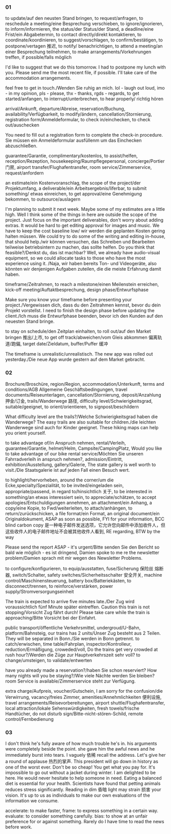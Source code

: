 ### 01
to update/auf den neusten Stand bringen, to request/anfragen, to reschedule a meeting/eine Besprechung verschieben, to ignore/ignorieren, to inform/informieren, the status/der Status/der Stand, a deadline/eine Frist/ein Abgabetermin, to contact directly/direkt kontaktieren, to coordinate/koordinieren, to suggest/vorschlagen, to confirm/bestätigen, to postpone/vertagen 推迟, to notify/ benachrichtigen, to attend a meeting/an einer Besprechung teilnehmen, to make arrangements/Vorkehrungen treffen, if possible/falls möglich

I'd like to suggest that we do this tomorrow. I had to postpone my lunch with you. Please send me the most recent file, if possible. I'll take care of the accommodation arrangements.

feel free to get in touch./Wenden Sie ruhig an mich. lol - laugh out loud, imo - in my opinion, pls - please, thx - thanks, rgds - regards, to get started/anfangen, to interrupt/unterbrechen, to hear properly/ richtig hören

arrival/Ankunft, departure/Abreise, reservation/Buchung, availability/Verfügbarkeit, to modify/ändern, cancellation/Stornierung, registration form/Anmeldeformular, to check in/einchecken, to check out/auschecken

You need to fill out a registration form to complete the check-in procedure. Sie müssen ein Anmeldeformular ausfüllenm um das Einchecken abzuschließen.

guarantee/Garantie, complimentary/kostenlos, to assist/helfen, reception/Rezeption, housekeeping/Raumpflegepersonal, concierge/Portier 门房, airport transfer/Flughafentransfer, room service/Zimmerservice, request/anfordern

an estimate/ein Kostenvoranschlag, the scope of the project/der Projektumfang, a deliverable/ein Arbeitsergebnis/liferbar, to submit something/ etwas einreichen, to get approval/eine Genehmigung bekommen, to outsource/auslagern

I'm planning to submit it next week. Maybe some of my estimates are a little high. Well I think some of the things in here are outside the scope of the project. Just focus on the important deliverables, don't worry about adding extras. It would be hard to get editing approval for images and music. We have to keep the cost baseline low/ wir werden die geplanten Kosten gering halten müssen. We could try to do some of the writing and editing in-house, that should help./wir können versuchen, das Schreiben und Bearbeiten teilweise betriebsintern zu machen, das sollte helfen. Do you think that feasible?/Denkst du, das ist machbar? Well, we already have audio-visual equipment, so we could allocate tasks to those who have the most experience using it. /Naja, wir haben bereits Ton- und Videogeräte, also könnten wir denjenigen Aufgaben zuteilen, die die meiste Erfahrung damit haben. 

timeframe/Zeitrahmen, to reach a milestone/einen Meilenstein erreichen, kick-off meeting/Auftaktbesprechung, design phase/Entwurfsphase

Make sure you know your timeframe before presenting your project./Vergewissen dich, dass du den Zeitrahmen kennst, bevor du dein Projekt vorstellst. I need to finish the design phase before updating the client./Ich muss die Entwurfphase beenden, bevor ich den Kunden auf den neuesten Stand bringe.

to stay on schedule/den Zeitplan einhalten, to roll out/auf den Market bringen 推出/上市, to get off track/abweichen/vom Gleis abkommen 偏离轨道/跑偏, target date/Zieldatum, buffer/Puffer 缓冲

The timeframe is unrealistic/unrealistisch. The new app was rolled out yesterday./Die neue App wurde gestern auf dem Market gebracht. 

### 02 
Brochure/Broschüre, region/Region, accommodation/Unterkunft, terms and conditions/AGB Allgemeine Geschäftsbedingungen, travel documents/Reiseunterlagen, cancellation/Stornierung, deposit/Anzahlung 押金/订金, trails/Wanderwege 路径, difficulty level/Schwierigkeitsgrad, suitable/geeignet, to orient/orientieren, to signpost/beschildern

What difficulty level are the trails?/Welche Schwierigkeitsgrad haben die Wanderwege? The easy trails are also suitable for children./die leichten Wanderwege sind auch for Kinder geeignet. These hiking maps can help you orient yourself.

to take advantage of/in Anspruch nehmen, rental/Verleih, guarantee/Garantie, helmet/Helm, Campsite/CampingPlatz, Would you like to take advantage of our bike rental service/Möchten Sie unseren Fahrradverleih in anspruch nehmen?, admission/Eintritt, exhibition/Ausstellung, gallery/Galerie, The state gallery is well worth to visit./Die Staatsgalerie ist auf jeden Fall einen Besuch wert.

to highlight/hervorheben, around the corner/um die Ecke,specialty/Spezialität, to be invited/eingeladen sein, appropriate/passend, in regard to/hinsichtlich 关于, to be interested in something/an etwas interessiert sein, to appreciate/schätzen, to accept apologies/Entschuldigungen annehmen, an attachment/ein Anhang, a copy/eine Kopie, to Fwd/weiterleiten, to attach/anhängen, to return/zurückschicken, a file format/ein Format, an original document/ein Originaldokument, ASAP as soon as possible, FYI for your information, BCC blind carbon copy 是一种电子邮件发送选项，它允许您向邮件中添加收件人，但这些收件人的电子邮件地址不会被其他收件人看到, RE regarding, BTW by the way

Please send the report ASAP - it's urgent/Bitte senden Sie den Bericht so bald wie möglich - es ist dringend, Damien spoke to me re the newsletter problem/Damien sprach mit mir wegen des Newsletter Problems.

to configure/konfigurieren, to equip/ausstatten, fuse/Sicherung 保险丝 熔断器, switch/Schalter, safety switches/Sicherheitsschalter 安全开关, 
machine control/Maschinensteuerung, battery box/Batteriekästen, to disconnect/trennen, to reinforce/verstärken, power supply/Stromversorgungseinheit

The train is expected to arrive five minutes late./Der Zug wird voraussichtlich fünf Minute später eintreffen. Caution this train is not stopping/Vorsicht Zug fährt durch! Please take care while the train is approaching/Bitte Vorsicht bei der Einfahrt. 

public transport/öffentliche Verkehrsmittel, undergroud/U-Bahn, platform/Bahnsteig, our trains has 2 units/Unser Zug besteht aus 2 Teilen. They will be separated in Bonn./Sie werden in Bonn getrennt. to catch/erwischen, time table/Fahrplan, inspector/Kontrolleur, reduction/Ermäßigung, croweded/voll, Do the  trains get very crowded at rush hour?/Werden die Züge zur Hauptverkehrszeit sehr voll? to change/umsteigen, to validate/entwerten

have you already made a reservation?/haben Sie schon reserviert? How many nights will you be staying?/Wie viele Nächte werden Sie bleiben? room Service is available/Zimmerservice steht zur Verfügung. 

extra charge/Aufpreis, voucher/Gutschein, I am sorry for the confusion/die Verwirrung, vacancy/freies Zimmer, amenities/Annehmlichkeiten 便利设施, travel arrangements/Reisevorbereitungen, airport shuttle/Flughafentransfer, local attraction/lokale Sehenswürdigkeiten, fresh towels/frische Handtücher, do not disturb sign/Bitte-nicht-stören-Schild, remote control/Fernbedienung

### 03
I don't think he's fully aware of how much trouble he's in. his arguments were completely beside the point. she gave him the awful news and he immediately burst into tears. I vaguely 依稀 recall the address. Let's give her a round of applause 热烈的掌声. This president will go down in history as one of the worst ever. Don't be so cheap! You get what you pay for. It's impossible to go out without a jacket during winter. I am delighted to be here. He would never hesitate to help someone in need. Eating a balanced diet is essential for your health. Scientists have found that petting animals reduces stress significantly. Reading in dim 昏暗 light may strain 损害 your vision. It's up to us as individuals to make our own evaluations of the information we consume.

accelerate: to make faster, frame: to express something in a certain way. evaluate: to consider something carefully. bias: to show at an unfair preference for or against something. Rarely do I have time to read the news before work. 
